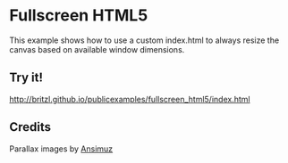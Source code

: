 # Fullscreen HTML5
This example shows how to use a custom index.html to always resize the canvas based on available window dimensions.

## Try it!
http://britzl.github.io/publicexamples/fullscreen_html5/index.html

## Credits
Parallax images by [Ansimuz](https://ansimuz.itch.io/)
